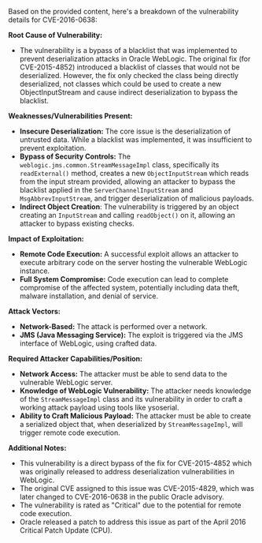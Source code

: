 Based on the provided content, here's a breakdown of the vulnerability details for CVE-2016-0638:

**Root Cause of Vulnerability:**
- The vulnerability is a bypass of a blacklist that was implemented to prevent deserialization attacks in Oracle WebLogic. The original fix (for CVE-2015-4852) introduced a blacklist of classes that would not be deserialized. However, the fix only checked the class being directly deserialized, not classes which could be used to create a new ObjectInputStream and cause indirect deserialization to bypass the blacklist.

**Weaknesses/Vulnerabilities Present:**
- **Insecure Deserialization:** The core issue is the deserialization of untrusted data. While a blacklist was implemented, it was insufficient to prevent exploitation.
- **Bypass of Security Controls:**  The `weblogic.jms.common.StreamMessageImpl` class, specifically its `readExternal()` method, creates a new `ObjectInputStream` which reads from the input stream provided, allowing an attacker to bypass the blacklist applied in the `ServerChannelInputStream` and `MsgAbbrevInputStream`, and trigger deserialization of malicious payloads.
- **Indirect Object Creation**: The vulnerability is triggered by an object creating an `InputStream` and calling `readObject()` on it, allowing an attacker to bypass existing checks.

**Impact of Exploitation:**
- **Remote Code Execution:**  A successful exploit allows an attacker to execute arbitrary code on the server hosting the vulnerable WebLogic instance.
- **Full System Compromise:** Code execution can lead to complete compromise of the affected system, potentially including data theft, malware installation, and denial of service.

**Attack Vectors:**
- **Network-Based:** The attack is performed over a network.
- **JMS (Java Messaging Service):**  The exploit is triggered via the JMS interface of WebLogic, using crafted data.

**Required Attacker Capabilities/Position:**
- **Network Access:** The attacker must be able to send data to the vulnerable WebLogic server.
- **Knowledge of WebLogic Vulnerability:** The attacker needs knowledge of the `StreamMessageImpl` class and its vulnerability in order to craft a working attack payload using tools like ysoserial.
- **Ability to Craft Malicious Payload:**  The attacker must be able to create a serialized object that, when deserialized by `StreamMessageImpl`, will trigger remote code execution.

**Additional Notes:**
- This vulnerability is a direct bypass of the fix for CVE-2015-4852 which was originally released to address deserialization vulnerabilities in WebLogic.
- The original CVE assigned to this issue was CVE-2015-4829, which was later changed to CVE-2016-0638 in the public Oracle advisory.
- The vulnerability is rated as "Critical" due to the potential for remote code execution.
- Oracle released a patch to address this issue as part of the April 2016 Critical Patch Update (CPU).